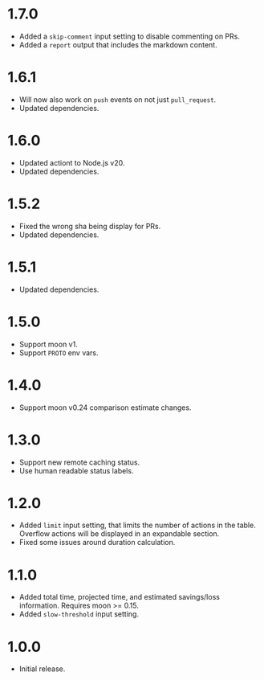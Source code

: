 # 1.7.0

- Added a `skip-comment` input setting to disable commenting on PRs.
- Added a `report` output that includes the markdown content.

# 1.6.1

- Will now also work on `push` events on not just `pull_request`.
- Updated dependencies.

# 1.6.0

- Updated actiont to Node.js v20.
- Updated dependencies.

# 1.5.2

- Fixed the wrong sha being display for PRs.
- Updated dependencies.

# 1.5.1

- Updated dependencies.

# 1.5.0

- Support moon v1.
- Support `PROTO` env vars.

# 1.4.0

- Support moon v0.24 comparison estimate changes.

# 1.3.0

- Support new remote caching status.
- Use human readable status labels.

# 1.2.0

- Added `limit` input setting, that limits the number of actions in the table. Overflow actions will
  be displayed in an expandable section.
- Fixed some issues around duration calculation.

# 1.1.0

- Added total time, projected time, and estimated savings/loss information. Requires moon >= 0.15.
- Added `slow-threshold` input setting.

# 1.0.0

- Initial release.
